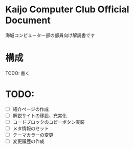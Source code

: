 # Kaijo Computer Club Official Document

海城コンピューター部の部員向け解説書です

# 構成

TODO: 書く

# TODO:

-   [ ] 紹介ページの作成
-   [ ] 解説サイトの移設、充実化
-   [ ] コードブロックのコピーボタン実装
-   [ ] メタ情報のセット
-   [ ] テーマカラーの変更
-   [ ] 変更履歴の作成
